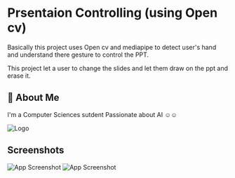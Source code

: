 
# Prsentaion Controlling (using Open cv)  

Basically this project uses Open cv and mediapipe to detect user's hand and understand there gesture to control the PPT.

This project let a user to change the slides and let them draw on the ppt and erase it.



## 🚀 About Me
I'm a Computer Sciences sutdent Passionate about AI ☺️☺️


![Logo](https://pbs.twimg.com/media/Fn-g9mJWIAMnxfC?format=jpg&name=4096x4096)



## Screenshots


![App Screenshot]("[https://ibb.co/PDjQXbq](https://i.stack.imgur.com/RgQha.png?s=256)](https://www.google.com/url?sa=i&url=https%3A%2F%2Fwww.youtube.com%2Fwatch%3Fv%3DCKmAZss-T5Y&psig=AOvVaw11qnp4yxo0aUjGPBJ1T6cR&ust=1682954567610000&source=images&cd=vfe&ved=0CBEQjRxqFwoTCNDTrLv00f4CFQAAAAAdAAAAABAE)")
![App Screenshot]("[https://ibb.co/LNrnxpT](https://i.ytimg.com/vi/CKmAZss-T5Y/maxresdefault.jpg)](https://www.google.com/url?sa=i&url=https%3A%2F%2Fstackoverflow.com%2Fquestions%2F69783067%2Fhow-can-i-display-hand-without-a-background-in-opencv&psig=AOvVaw3Nms3zMoMhhIcUuP8MRsns&ust=1682954466082000&source=images&cd=vfe&ved=0CBEQjRxqFwoTCPDyxYb10f4CFQAAAAAdAAAAABAE)")
